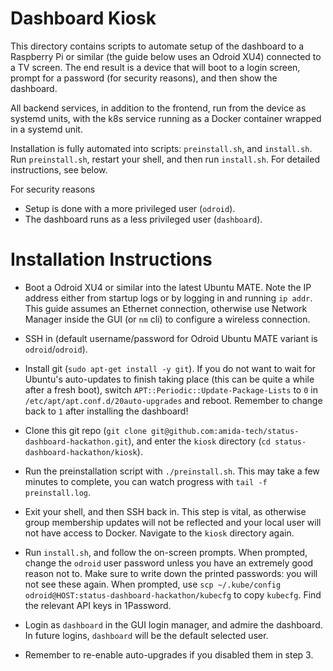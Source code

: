 # Dashboard Kiosk

This directory contains scripts to automate setup of the dashboard to a Raspberry Pi or similar (the guide below uses an Odroid XU4) connected to a TV screen. The end result is a device that will boot to a login screen, prompt for a password (for security reasons), and then show the dashboard.

All backend services, in addition to the frontend, run from the device as systemd units, with the k8s service running as a Docker container wrapped in a systemd unit.

Installation is fully automated into scripts: `preinstall.sh`, and `install.sh`. Run `preinstall.sh`, restart your shell, 
and then run `install.sh`. For detailed instructions, see below.

For security reasons
- Setup is done with a more privileged user (`odroid`).
- The dashboard runs as a less privileged user (`dashboard`).

# Installation Instructions

* Boot a Odroid XU4 or similar into the latest Ubuntu MATE. Note the IP address either from startup logs or by logging in and running `ip addr`. This guide assumes an Ethernet connection, otherwise use Network Manager inside the GUI (or `nm` cli) to configure a wireless connection.

* SSH in (default username/password for Odroid Ubuntu MATE variant is `odroid`/`odroid`).

* Install git (`sudo apt-get install -y git`). If you do not want to wait for Ubuntu's auto-updates to finish taking place (this can be quite a while after a fresh boot), switch `APT::Periodic::Update-Package-Lists` to `0` in `/etc/apt/apt.conf.d/20auto-upgrades` and reboot. Remember to change back to `1` after installing the dashboard!

* Clone this git repo (`git clone git@github.com:amida-tech/status-dashboard-hackathon.git`), and enter the `kiosk` directory (`cd status-dashboard-hackathon/kiosk`).

* Run the preinstallation script with `./preinstall.sh`. This may take a few minutes to complete, you can watch progress with `tail -f preinstall.log`.

* Exit your shell, and then SSH back in. This step is vital, as otherwise group membership updates will not be reflected and your local user will not have access to Docker. Navigate to the `kiosk` directory again.

* Run `install.sh`, and follow the on-screen prompts. When prompted, change the `odroid` user password unless you have an extremely good reason not to. Make sure to write down the printed passwords: you will not see these again. When prompted, use `scp ~/.kube/config odroid@HOST:status-dashboard-hackathon/kubecfg` to copy `kubecfg`. Find the relevant API keys in 1Password.

* Login as `dashboard` in the GUI login manager, and admire the dashboard. In future logins, `dashboard` will be the default selected user.

* Remember to re-enable auto-upgrades if you disabled them in step 3.
